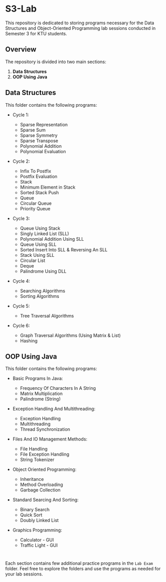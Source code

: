 # S3-Lab

This repository is dedicated to storing programs necessary for the Data Structures and Object-Oriented Programming lab sessions conducted in Semester 3 for KTU students.

## Overview

The repository is divided into two main sections:
1. **Data Structures**
2. **OOP Using Java**

## Data Structures

This folder contains the following programs:
- Cycle 1:
    - Sparse Representation
    - Sparse Sum
    - Sparse Symmetry
    - Sparse Transpose
    - Polynomial Addition
    - Polynomial Evaluation

- Cycle 2:
    - Infix To Postfix
    - Postfix Evaluation
    - Stack
    - Minimum Element in Stack
    - Sorted Stack Push
    - Queue
    - Circular Queue
    - Priority Queue

- Cycle 3:
    - Queue Using Stack
    - Singly Linked List (SLL)
    - Polynomial Addition Using SLL
    - Queue Using SLL
    - Sorted Insert Into SLL & Reversing An SLL
    - Stack Using SLL
    - Circular List
    - Deque
    - Palindrome Using DLL

- Cycle 4:
    - Searching Algorithms
    - Sorting Algorithms

- Cycle 5:
    - Tree Traversal Algorithms
    
- Cycle 6:
    - Graph Traversal Algorithms (Using Matrix & List)
    - Hashing

## OOP Using Java

This folder contains the following programs:

- Basic Programs In Java:
    - Frequency Of Characters In A String
    - Matrix Multiplication
    - Palindrome (String)

- Exception Handling And Multithreading:
    - Exception Handling
    - Multithreading
    - Thread Synchronization

- Files And IO Management Methods:
    - File Handling
    - File Exception Handling
    - String Tokenizer

- Object Oriented Programming:
    - Inheritance
    - Method Overloading
    - Garbage Collection

- Standard Searcing And Sorting:
    - Binary Search
    - Quick Sort
    - Doubly Linked List

- Graphics Programming:
    - Calculator - GUI
    - Traffic Light - GUI

#

Each section contains few additional practice programs in the ```Lab Exam``` folder. Feel free to explore the folders and use the programs as needed for your lab sessions.
